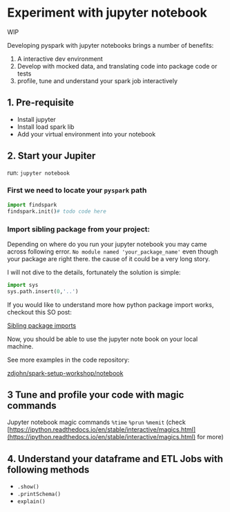 # Experiment with jupyter notebook

WIP

Developing pyspark with jupyter notebooks brings a number of benefits:

1. A interactive dev environment
2. Develop with mocked data, and translating code into package code or tests
3. profile, tune and understand your spark job interactively

## 1. Pre-requisite

- Install jupyter
- Install load spark lib
- Add your virtual environment into your notebook

## 2. Start your Jupiter

run: `jupyter notebook`

### First we need to locate your `pyspark` path

```python
import findspark
findspark.init()# todo code here
```

### Import sibling package from your project:

Depending on where do you run your jupyter notebook you may came across following error. `No module named 'your_package_name'` even though your package are right there. the cause of it could be a very long story.

I will not dive to the details, fortunately the solution is simple:

```python
import sys
sys.path.insert(0,'..')
```

If you would like to understand more how python package import works, checkout this SO post:

[Sibling package imports](https://stackoverflow.com/questions/6323860/sibling-package-imports)

Now, you should be able to use the jupyter note book on your local machine.

See more examples in the code repository:

[zdjohn/spark-setup-workshop/notebook](https://github.com/zdjohn/spark-setup-workshop/tree/master/notebook)

## 3 Tune and profile your code with magic commands

Jupyter notebook magic commands `%time` `%prun` `%memit` (check [https://ipython.readthedocs.io/en/stable/interactive/magics.html](https://ipython.readthedocs.io/en/stable/interactive/magics.html) for more)

## 4. Understand your dataframe and ETL Jobs with following methods

- `.show()`
- `.printSchema()`
- `explain()`
